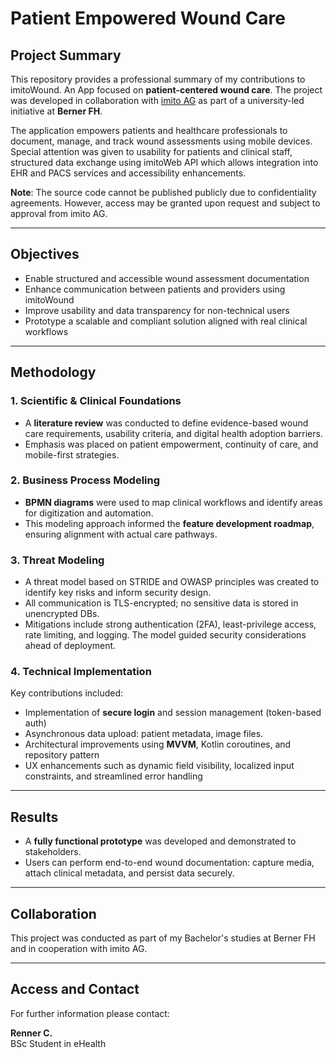 # Patient Empowered Wound Care

## Project Summary

This repository provides a professional summary of my contributions to imitoWound. An App focused on **patient-centered wound care**. The project was developed in collaboration with [imito AG](https://imito.io/de) as part of a university-led initiative at **Berner FH**.

The application empowers patients and healthcare professionals to document, manage, and track wound assessments using mobile devices. Special attention was given to usability for patients and clinical staff, structured data exchange using imitoWeb API which allows integration into EHR and PACS services and accessibility enhancements.

**Note**: The source code cannot be published publicly due to confidentiality agreements. However, access may be granted upon request and subject to approval from imito AG.

---

## Objectives

- Enable structured and accessible wound assessment documentation
- Enhance communication between patients and providers using imitoWound
- Improve usability and data transparency for non-technical users
- Prototype a scalable and compliant solution aligned with real clinical workflows

---

## Methodology

### 1. Scientific & Clinical Foundations

- A **literature review** was conducted to define evidence-based wound care requirements, usability criteria, and digital health adoption barriers.
- Emphasis was placed on patient empowerment, continuity of care, and mobile-first strategies.

### 2. Business Process Modeling

- **BPMN diagrams** were used to map clinical workflows and identify areas for digitization and automation.
- This modeling approach informed the **feature development roadmap**, ensuring alignment with actual care pathways.


### 3. Threat Modeling

- A threat model based on STRIDE and OWASP principles was created to identify key risks and inform security design.
- All communication is TLS-encrypted; no sensitive data is stored in unencrypted DBs.
-  Mitigations include strong authentication (2FA), least-privilege access, rate limiting, and logging. The model guided security considerations ahead of deployment.


### 4. Technical Implementation

Key contributions included:

- Implementation of **secure login** and session management (token-based auth)
- Asynchronous data upload: patient metadata, image files.
- Architectural improvements using **MVVM**, Kotlin coroutines, and repository pattern
- UX enhancements such as dynamic field visibility, localized input constraints, and streamlined error handling

---

## Results

- A **fully functional prototype** was developed and demonstrated to stakeholders.
- Users can perform end-to-end wound documentation: capture media, attach clinical metadata, and persist data securely.

---

## Collaboration

This project was conducted as part of my Bachelor's studies at Berner FH and in cooperation with imito AG.

---

## Access and Contact

For further information please contact: 

**Renner C.**  
BSc Student in eHealth
